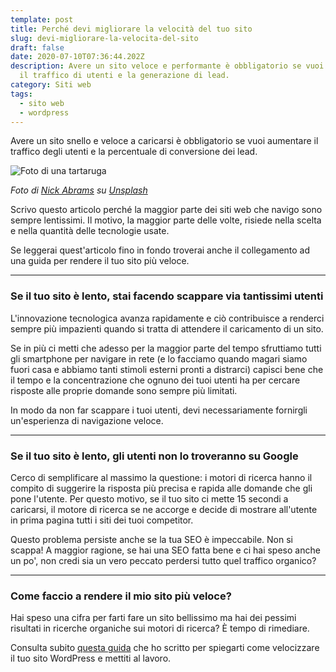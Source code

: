 ```yaml
---
template: post
title: Perché devi migliorare la velocità del tuo sito
slug: devi-migliorare-la-velocita-del-sito
draft: false
date: 2020-07-10T07:36:44.202Z
description: Avere un sito veloce e performante è obbligatorio se vuoi aumentare
  il traffico di utenti e la generazione di lead.
category: Siti web
tags:
  - sito web
  - wordpress
---
```

Avere un sito snello e veloce a caricarsi è obbligatorio se vuoi aumentare il traffico degli utenti e la percentuale di conversione dei lead.

![Foto di una tartaruga](/media/devi-migliorare-la-velocità-del-tuo-sito.jpg)

*Foto di [Nick Abrams](https://unsplash.com/@nbabrams?utm_source=unsplash&utm_medium=referral&utm_content=creditCopyText) su [Unsplash](https://unsplash.com/s/photos/slow?utm_source=unsplash&utm_medium=referral&utm_content=creditCopyText)*

Scrivo questo articolo perché la maggior parte dei siti web che navigo sono sempre lentissimi. Il motivo, la maggior parte delle volte, risiede nella scelta e nella quantità delle tecnologie usate. 

Se leggerai quest'articolo fino in fondo troverai anche il collegamento ad una guida per rendere il tuo sito più veloce.

- - -

### Se il tuo sito è lento, stai facendo scappare via tantissimi utenti

L'innovazione tecnologica avanza rapidamente e ciò contribuisce a renderci sempre più impazienti quando si tratta di attendere il caricamento di un sito.

Se in più ci metti che adesso per la maggior parte del tempo sfruttiamo tutti gli smartphone per navigare in rete (e lo facciamo quando magari siamo fuori casa e abbiamo tanti stimoli esterni pronti a distrarci) capisci bene che il tempo e la concentrazione che ognuno dei tuoi utenti ha per cercare risposte alle proprie domande sono sempre più limitati.

In modo da non far scappare i tuoi utenti, devi necessariamente fornirgli un'esperienza di navigazione veloce.

- - -

### Se il tuo sito è lento, gli utenti non lo troveranno su Google

Cerco di semplificare al massimo la questione: i motori di ricerca hanno il compito di suggerire la risposta più precisa e rapida alle domande che gli pone l'utente.  Per questo motivo, se il tuo sito ci mette 15 secondi a caricarsi, il motore di ricerca se ne accorge e decide di mostrare all'utente in prima pagina tutti i siti dei tuoi competitor.

Questo problema persiste anche se la tua SEO è impeccabile. Non si scappa! A maggior ragione, se hai una SEO fatta bene e ci hai speso anche un po', non credi sia un vero peccato perdersi tutto quel traffico organico?

- - -

### Come faccio a rendere il mio sito più veloce?

Hai speso una cifra per farti fare un sito bellissimo ma hai dei pessimi risultati in ricerche organiche sui motori di ricerca? È tempo di rimediare.

Consulta subito [questa guida](https://mdtblog.netlify.app/posts/come-velocizzare-sito-wordpress) che ho scritto per spiegarti come velocizzare il tuo sito WordPress e mettiti al lavoro.